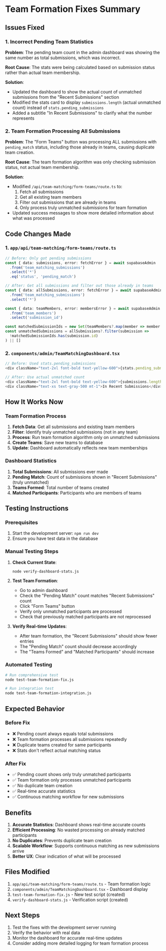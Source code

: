 # Team Formation Fixes Summary

## Issues Fixed

### 1. Incorrect Pending Team Statistics
**Problem**: The pending team count in the admin dashboard was showing the same number as total submissions, which was incorrect.

**Root Cause**: The stats were being calculated based on submission status rather than actual team membership.

**Solution**: 
- Updated the dashboard to show the actual count of unmatched submissions from the "Recent Submissions" section
- Modified the stats card to display `submissions.length` (actual unmatched count) instead of `stats.pending_submissions`
- Added a subtitle "In Recent Submissions" to clarify what the number represents

### 2. Team Formation Processing All Submissions
**Problem**: The "Form Teams" button was processing ALL submissions with `pending_match` status, including those already in teams, causing duplicate team creation.

**Root Cause**: The team formation algorithm was only checking submission status, not actual team membership.

**Solution**: 
- Modified `/api/team-matching/form-teams/route.ts` to:
  1. Fetch all submissions
  2. Get all existing team members
  3. Filter out submissions that are already in teams
  4. Only process truly unmatched submissions for team formation
- Updated success messages to show more detailed information about what was processed

## Code Changes Made

### 1. `app/api/team-matching/form-teams/route.ts`
```typescript
// Before: Only got pending submissions
const { data: submissions, error: fetchError } = await supabaseAdmin
  .from('team_matching_submissions')
  .select('*')
  .eq('status', 'pending_match')

// After: Get all submissions and filter out those already in teams
const { data: allSubmissions, error: fetchError } = await supabaseAdmin
  .from('team_matching_submissions')
  .select('*')

const { data: teamMembers, error: membersError } = await supabaseAdmin
  .from('team_members')
  .select('submission_id')

const matchedSubmissionIds = new Set(teamMembers?.map(member => member.submission_id) || [])
const unmatchedSubmissions = allSubmissions?.filter(submission => 
  !matchedSubmissionIds.has(submission.id)
) || []
```

### 2. `components/admin/TeamMatchingDashboard.tsx`
```typescript
// Before: Used stats.pending_submissions
<div className="text-2xl font-bold text-yellow-600">{stats.pending_submissions}</div>

// After: Use actual unmatched count
<div className="text-2xl font-bold text-yellow-600">{submissions.length}</div>
<div className="text-xs text-gray-500 mt-1">In Recent Submissions</div>
```

## How It Works Now

### Team Formation Process
1. **Fetch Data**: Get all submissions and existing team members
2. **Filter**: Identify truly unmatched submissions (not in any team)
3. **Process**: Run team formation algorithm only on unmatched submissions
4. **Create Teams**: Save new teams to database
5. **Update**: Dashboard automatically reflects new team memberships

### Dashboard Statistics
1. **Total Submissions**: All submissions ever made
2. **Pending Match**: Count of submissions shown in "Recent Submissions" (truly unmatched)
3. **Teams Formed**: Total number of teams created
4. **Matched Participants**: Participants who are members of teams

## Testing Instructions

### Prerequisites
1. Start the development server: `npm run dev`
2. Ensure you have test data in the database

### Manual Testing Steps

1. **Check Current State**:
   ```bash
   node verify-dashboard-stats.js
   ```

2. **Test Team Formation**:
   - Go to admin dashboard
   - Check the "Pending Match" count matches "Recent Submissions" count
   - Click "Form Teams" button
   - Verify only unmatched participants are processed
   - Check that previously matched participants are not reprocessed

3. **Verify Real-time Updates**:
   - After team formation, the "Recent Submissions" should show fewer entries
   - The "Pending Match" count should decrease accordingly
   - The "Teams Formed" and "Matched Participants" should increase

### Automated Testing
```bash
# Run comprehensive test
node test-team-formation-fix.js

# Run integration test
node test-team-formation-integration.js
```

## Expected Behavior

### Before Fix
- ❌ Pending count always equals total submissions
- ❌ Team formation processes all submissions repeatedly
- ❌ Duplicate teams created for same participants
- ❌ Stats don't reflect actual matching status

### After Fix
- ✅ Pending count shows only truly unmatched participants
- ✅ Team formation only processes unmatched participants
- ✅ No duplicate team creation
- ✅ Real-time accurate statistics
- ✅ Continuous matching workflow for new submissions

## Benefits

1. **Accurate Statistics**: Dashboard shows real-time accurate counts
2. **Efficient Processing**: No wasted processing on already matched participants
3. **No Duplicates**: Prevents duplicate team creation
4. **Scalable Workflow**: Supports continuous matching as new submissions arrive
5. **Better UX**: Clear indication of what will be processed

## Files Modified

1. `app/api/team-matching/form-teams/route.ts` - Team formation logic
2. `components/admin/TeamMatchingDashboard.tsx` - Dashboard display
3. `test-team-formation-fix.js` - New test script (created)
4. `verify-dashboard-stats.js` - Verification script (created)

## Next Steps

1. Test the fixes with the development server running
2. Verify the behavior with real data
3. Monitor the dashboard for accurate real-time updates
4. Consider adding more detailed logging for team formation process